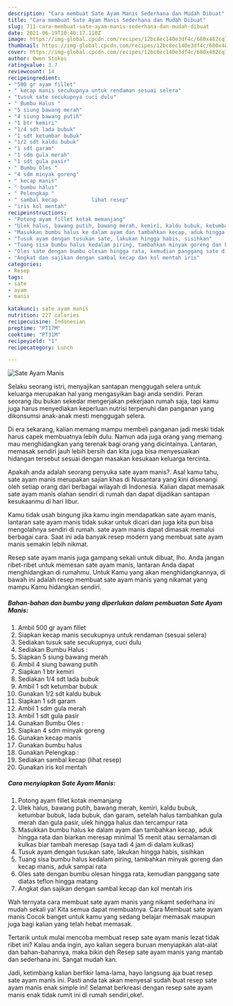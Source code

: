 ```yaml
---
description: "Cara membuat Sate Ayam Manis Sederhana dan Mudah Dibuat"
title: "Cara membuat Sate Ayam Manis Sederhana dan Mudah Dibuat"
slug: 711-cara-membuat-sate-ayam-manis-sederhana-dan-mudah-dibuat
date: 2021-06-19T10:40:17.110Z
image: https://img-global.cpcdn.com/recipes/12bc8ec140e3df4c/680x482cq70/sate-ayam-manis-foto-resep-utama.jpg
thumbnail: https://img-global.cpcdn.com/recipes/12bc8ec140e3df4c/680x482cq70/sate-ayam-manis-foto-resep-utama.jpg
cover: https://img-global.cpcdn.com/recipes/12bc8ec140e3df4c/680x482cq70/sate-ayam-manis-foto-resep-utama.jpg
author: Owen Stokes
ratingvalue: 3.7
reviewcount: 14
recipeingredient:
- "500 gr ayam fillet"
- " kecap manis secukupnya untuk rendaman sesuai selera"
- "tusuk sate secukupnya cuci dulu"
- " Bumbu Halus "
- "5 siung bawang merah"
- "4 siung bawang putih"
- "1 btr kemiri"
- "1/4 sdt lada bubuk"
- "1 sdt ketumbar bubuk"
- "1/2 sdt kaldu bubuk"
- "1 sdt garam"
- "1 sdm gula merah"
- "1 sdt gula pasir"
- " Bumbu Oles "
- "4 sdm minyak goreng"
- " kecap manis"
- " bumbu halus"
- " Pelengkap "
- " sambal kecap           lihat resep"
- "iris kol mentah"
recipeinstructions:
- "Potong ayam fillet kotak memanjang"
- "Ulek halus, bawang putih, bawang merah, kemiri, kaldu bubuk, ketumbar bubuk, lada bubuk, dan garam, setelah halus tambahkan gula merah dan gula pasir, ulek hingga halus dan tercampur rata"
- "Masukkan bumbu halus ke dalam ayam dan tambahkan kecap, aduk hingga rata dan biarkan meresap minimal 15 menit atau semalaman di kulkas biar tambah meresap (saya tadi 4 jam di dalam kulkas)"
- "Tusuk ayam dengan tusukan sate, lakukan hingga habis, sisihkan"
- "Tuang sisa bumbu halus kedalam piring, tambahkan minyak goreng dan kecap manis, aduk sampai rata"
- "Oles sate dengan bumbu olesan hingga rata, kemudian panggang sate diatas teflon hingga matang"
- "Angkat dan sajikan dengan sambal kecap dan kol mentah iris"
categories:
- Resep
tags:
- sate
- ayam
- manis

katakunci: sate ayam manis 
nutrition: 227 calories
recipecuisine: Indonesian
preptime: "PT17M"
cooktime: "PT31M"
recipeyield: "1"
recipecategory: Lunch

---
```



![Sate Ayam Manis](https://img-global.cpcdn.com/recipes/12bc8ec140e3df4c/680x482cq70/sate-ayam-manis-foto-resep-utama.jpg)

Selaku seorang istri, menyajikan santapan menggugah selera untuk keluarga merupakan hal yang mengasyikan bagi anda sendiri. Peran seorang ibu bukan sekedar mengerjakan pekerjaan rumah saja, tapi kamu juga harus menyediakan keperluan nutrisi terpenuhi dan panganan yang dikonsumsi anak-anak mesti menggugah selera.

Di era  sekarang, kalian memang mampu membeli panganan jadi meski tidak harus capek membuatnya lebih dulu. Namun ada juga orang yang memang mau menghidangkan yang terenak bagi orang yang dicintainya. Lantaran, memasak sendiri jauh lebih bersih dan kita juga bisa menyesuaikan hidangan tersebut sesuai dengan masakan kesukaan keluarga tercinta. 



Apakah anda adalah seorang penyuka sate ayam manis?. Asal kamu tahu, sate ayam manis merupakan sajian khas di Nusantara yang kini disenangi oleh setiap orang dari berbagai wilayah di Indonesia. Kalian dapat memasak sate ayam manis olahan sendiri di rumah dan dapat dijadikan santapan kesukaanmu di hari libur.

Kamu tidak usah bingung jika kamu ingin mendapatkan sate ayam manis, lantaran sate ayam manis tidak sukar untuk dicari dan juga kita pun bisa mengolahnya sendiri di rumah. sate ayam manis dapat dimasak memalui berbagai cara. Saat ini ada banyak resep modern yang membuat sate ayam manis semakin lebih nikmat.

Resep sate ayam manis juga gampang sekali untuk dibuat, lho. Anda jangan ribet-ribet untuk memesan sate ayam manis, lantaran Anda dapat menghidangkan di rumahmu. Untuk Kamu yang akan menghidangkannya, di bawah ini adalah resep membuat sate ayam manis yang nikamat yang mampu Kamu hidangkan sendiri.

<!--inarticleads1-->

##### Bahan-bahan dan bumbu yang diperlukan dalam pembuatan Sate Ayam Manis:

1. Ambil 500 gr ayam fillet
1. Siapkan  kecap manis secukupnya untuk rendaman (sesuai selera)
1. Sediakan tusuk sate secukupnya, cuci dulu
1. Sediakan  Bumbu Halus :
1. Siapkan 5 siung bawang merah
1. Ambil 4 siung bawang putih
1. Siapkan 1 btr kemiri
1. Sediakan 1/4 sdt lada bubuk
1. Ambil 1 sdt ketumbar bubuk
1. Gunakan 1/2 sdt kaldu bubuk
1. Siapkan 1 sdt garam
1. Ambil 1 sdm gula merah
1. Ambil 1 sdt gula pasir
1. Gunakan  Bumbu Oles :
1. Siapkan 4 sdm minyak goreng
1. Gunakan  kecap manis
1. Gunakan  bumbu halus
1. Gunakan  Pelengkap :
1. Sediakan  sambal kecap           (lihat resep)
1. Gunakan iris kol mentah




<!--inarticleads2-->

##### Cara menyiapkan Sate Ayam Manis:

1. Potong ayam fillet kotak memanjang
1. Ulek halus, bawang putih, bawang merah, kemiri, kaldu bubuk, ketumbar bubuk, lada bubuk, dan garam, setelah halus tambahkan gula merah dan gula pasir, ulek hingga halus dan tercampur rata
1. Masukkan bumbu halus ke dalam ayam dan tambahkan kecap, aduk hingga rata dan biarkan meresap minimal 15 menit atau semalaman di kulkas biar tambah meresap (saya tadi 4 jam di dalam kulkas)
1. Tusuk ayam dengan tusukan sate, lakukan hingga habis, sisihkan
1. Tuang sisa bumbu halus kedalam piring, tambahkan minyak goreng dan kecap manis, aduk sampai rata
1. Oles sate dengan bumbu olesan hingga rata, kemudian panggang sate diatas teflon hingga matang
1. Angkat dan sajikan dengan sambal kecap dan kol mentah iris




Wah ternyata cara membuat sate ayam manis yang nikamt sederhana ini mudah sekali ya! Kita semua dapat membuatnya. Cara Membuat sate ayam manis Cocok banget untuk kamu yang sedang belajar memasak maupun juga bagi kalian yang telah hebat memasak.

Tertarik untuk mulai mencoba membuat resep sate ayam manis lezat tidak ribet ini? Kalau anda ingin, ayo kalian segera buruan menyiapkan alat-alat dan bahan-bahannya, maka bikin deh Resep sate ayam manis yang mantab dan sederhana ini. Sangat mudah kan. 

Jadi, ketimbang kalian berfikir lama-lama, hayo langsung aja buat resep sate ayam manis ini. Pasti anda tak akan menyesal sudah buat resep sate ayam manis enak simple ini! Selamat berkreasi dengan resep sate ayam manis enak tidak rumit ini di rumah sendiri,oke!.

